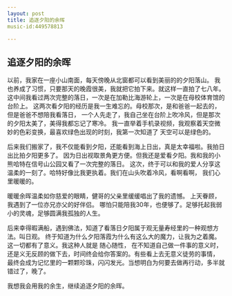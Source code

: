 ```yaml
---
layout: post  
title: 追逐夕阳的余晖  
music-id:449578813 

---
```



## 追逐夕阳的余晖

以前，我家在一座小山南面，每天傍晚从北窗都可以看到美丽的的夕阳落山。
我也养成了习惯，只要那天的晚霞很美，我就把它拍下来。就这样一直拍了七八年。
这中间我看过两次完整的落日，一次是在加勒比海游轮上，一次是在母校体育馆的台阶上。
这两次看夕阳的经历是我一生难忘的。母校那次，是和爸爸一起去的，但是爸爸不想陪我看落日，
一个人先走了，我自己坐在台阶上吹冷风，但是那次的夕阳太美了，美得我都忘记了寒冷。
我一直举着手机录视频，我观察着天空微妙的色彩变换，最喜欢绿色出现的时刻，我第一次知道了
天空可以是绿色的。

后来我们搬家了，我不仅能看到夕阳，还能看到海上日出，真是太幸福啦。我拍日出比拍夕阳更多了。
因为日出视取景角更方便。但我还是爱看夕阳。我和我的小熊哈特在信号山公园又看了一次完整的落日。
这次，终于可以和我的爱人分享这温柔的一刻了。哈特好像比我更执着。我们在山头吹着冷风，看啊看啊，
我们心里暖暖的。

暖暖余晖温柔如你慈爱的眼睛，健哥的父亲里缓缓唱出了我的遗憾。 上天眷顾，我遇到了一位亦兄亦父的好伴侣。
哪怕只能陪我30年，也便够了。足够托起我弱小的灵魂，足够圆满我孤独的人生。

后来幸得暇满船，遇到佛法，知道了看落日夕阳属于观无量寿经里的一种观想方法。叫日观。
终于知道为什么夕阳落霞为什么有这么大的魔力，让我为之着魔。这一切都有了意义。我这种人就是 随心随性，
在不知道自己做一件事的意义时，还是义无反顾的做下去，时间终会给你答案的。有些看上去无意义徒劳的事情，
最终会成为记忆里的一颗颗珍珠，闪闪发光。当想明白为何要去做再行动，多半就错过了，晚了。  

我想我会用我的余生，继续追逐夕阳的余晖。
